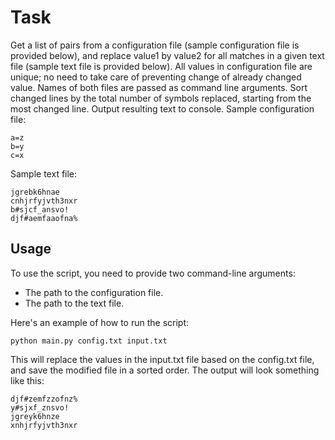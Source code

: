 # Task
Get a list of pairs from a configuration file (sample configuration file is provided below), and replace value1 by value2 for all matches in a given text file (sample text file is provided below). All values in configuration file are unique; no need to take care of preventing change of already changed value. Names of both files are passed as command line arguments. Sort changed lines by the total number of symbols replaced, starting from the most changed line. Output resulting text to console.
Sample configuration file:
```
a=z
b=y
c=x
```
Sample text file:
```
jgrebk6hnae
cnhjrfyjvth3nxr
b#sjcf_ansvo!
djf#aemfaaofna%
```

## Usage

To use the script, you need to provide two command-line arguments:
- The path to the configuration file.
- The path to the text file.

Here's an example of how to run the script:
```
python main.py config.txt input.txt
```
This will replace the values in the input.txt file based on the config.txt file, and save the modified file in a sorted order.
The output will look something like this:
```
djf#zemfzzofnz%
y#sjxf_znsvo!
jgreyk6hnze
xnhjrfyjvth3nxr
```
